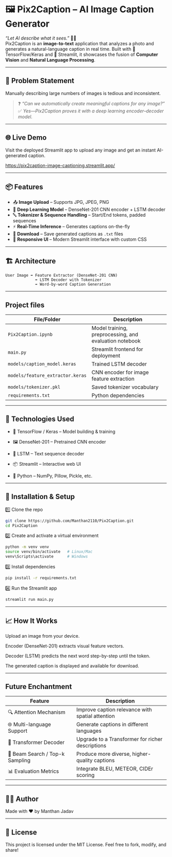 # 🖼️ Pix2Caption – AI Image Caption Generator  
*“Let AI describe what it sees.”* 🤖📝  
Pix2Caption is an **image-to-text** application that analyzes a photo and generates a natural-language caption in real time. Built with 🧠 TensorFlow/Keras and 🎨 Streamlit, it showcases the fusion of **Computer Vision** and **Natural Language Processing**.

---

## 🧠 Problem Statement  
Manually describing large numbers of images is tedious and inconsistent.  
> ❓ *“Can we automatically create meaningful captions for any image?”*  
> ✅ *Yes—Pix2Caption proves it with a deep learning encoder–decoder model.*

---

## 🌐 Live Demo  
Visit the deployed Streamlit app to upload any image and get an instant AI-generated caption.


https://pix2caption-image-captioning.streamlit.app/

---

## 📦 Features  
- 📤 **Image Upload** – Supports JPG, JPEG, PNG  
- 🧠 **Deep Learning Model** – DenseNet-201 CNN encoder + LSTM decoder  
- 🔤 **Tokenizer & Sequence Handling** – Start/End tokens, padded sequences  
- ⚡ **Real-Time Inference** – Generates captions on-the-fly  
- 💾 **Download** – Save generated captions as `.txt` files  
- 🎨 **Responsive UI** – Modern Streamlit interface with custom CSS

---

## 🏗️ Architecture  

```text
User Image ➡️ Feature Extractor (DenseNet-201 CNN)
             ➡️ LSTM Decoder with Tokenizer
             ➡️ Word-by-word Caption Generation
```
---

## Project files
| File/Folder                      | Description                                            |
| -------------------------------- | ------------------------------------------------------ |
| `Pix2Caption.ipynb`              | Model training, preprocessing, and evaluation notebook |
| `main.py`                        | Streamlit frontend for deployment                      |
| `models/caption_model.keras`     | Trained LSTM decoder                                   |
| `models/feature_extractor.keras` | CNN encoder for image feature extraction               |
| `models/tokenizer.pkl`           | Saved tokenizer vocabulary                             |
| `requirements.txt`               | Python dependencies                                    |


--- 
## 🔐 Technologies Used

- 🧠 TensorFlow / Keras – Model building & training

- 🖼️ DenseNet-201 – Pretrained CNN encoder

- 🔁 LSTM – Text sequence decoder

- 📦 Streamlit – Interactive web UI

- 🐍 Python – NumPy, Pillow, Pickle, etc.
---

## 🚀 Installation & Setup
1️⃣ Clone the repo
```bash
git clone https://github.com/Manthan2110/Pix2Caption.git
cd Pix2Caption
```

2️⃣ Create and activate a virtual environment
```bash
python -m venv venv
source venv/bin/activate   # Linux/Mac
venv\Scripts\activate      # Windows
```

3️⃣ Install dependencies
```bash
pip install -r requirements.txt
```

4️⃣ Run the Streamlit app
```bash
streamlit run main.py
```

---

## 📈 How It Works

Upload an image from your device.

Encoder (DenseNet-201) extracts visual feature vectors.

Decoder (LSTM) predicts the next word step-by-step until the <end> token.

The generated caption is displayed and available for download.

---

## Future Enchantment
| Feature                         | Description                                      |
| ------------------------------- | ------------------------------------------------ |
| 🔍 Attention Mechanism          | Improve caption relevance with spatial attention |
| 🌐 Multi-language Support       | Generate captions in different languages         |
| 🧠 Transformer Decoder          | Upgrade to a Transformer for richer descriptions |
| 🌌 Beam Search / Top-k Sampling | Produce more diverse, higher-quality captions    |
| 📊 Evaluation Metrics           | Integrate BLEU, METEOR, CIDEr scoring            |

---
## 👨‍💻 Author

Made with ❤️ by Manthan Jadav

--- 
## 📜 License

This project is licensed under the MIT License.
Feel free to fork, modify, and share!
